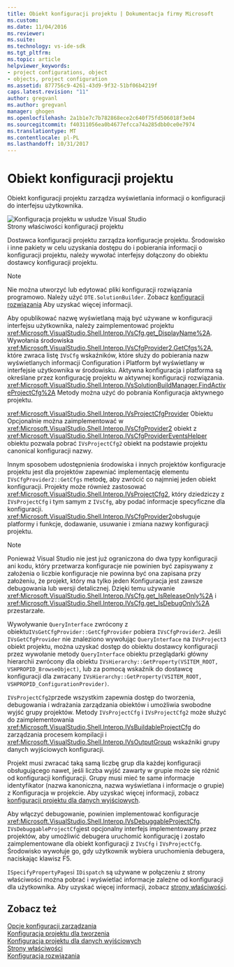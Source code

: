 ```yaml
---
title: Obiekt konfiguracji projektu | Dokumentacja firmy Microsoft
ms.custom: 
ms.date: 11/04/2016
ms.reviewer: 
ms.suite: 
ms.technology: vs-ide-sdk
ms.tgt_pltfrm: 
ms.topic: article
helpviewer_keywords:
- project configurations, object
- objects, project configuration
ms.assetid: 877756c9-4261-43d9-9f32-51bf06b4219f
caps.latest.revision: "11"
author: gregvanl
ms.author: gregvanl
manager: ghogen
ms.openlocfilehash: 2a1b1e7c7b782868ece2c640f75fd506018f3e04
ms.sourcegitcommit: f40311056ea0b4677efcca74a285dbb0ce0e7974
ms.translationtype: MT
ms.contentlocale: pl-PL
ms.lasthandoff: 10/31/2017
---
```

# <a name="project-configuration-object"></a>Obiekt konfiguracji projektu
Obiekt konfiguracji projektu zarządza wyświetlania informacji o konfiguracji do interfejsu użytkownika.  
  
 ![Konfiguracja projektu w usłudze Visual Studio](../../extensibility/internals/media/vsprojectcfg.gif "vsProjectCfg")  
Strony właściwości konfiguracji projektu  
  
 Dostawca konfiguracji projektu zarządza konfiguracje projektu. Środowisko i inne pakiety w celu uzyskania dostępu do i pobierania informacji o konfiguracji projektu, należy wywołać interfejsy dołączony do obiektu dostawcy konfiguracji projektu.  
  
> [!NOTE]
>  Nie można utworzyć lub edytować pliki konfiguracji rozwiązania programowo. Należy użyć `DTE.SolutionBuilder`. Zobacz [konfiguracji rozwiązania](../../extensibility/internals/solution-configuration.md) Aby uzyskać więcej informacji.  
  
 Aby opublikować nazwę wyświetlaną mają być używane w konfiguracji interfejsu użytkownika, należy zaimplementować projektu <xref:Microsoft.VisualStudio.Shell.Interop.IVsCfg.get_DisplayName%2A>. Wywołania środowiska <xref:Microsoft.VisualStudio.Shell.Interop.IVsCfgProvider2.GetCfgs%2A>, które zwraca listę `IVsCfg` wskaźników, które służy do pobierania nazw wyświetlanych informacji Configuration i Platform był wyświetlany w interfejsie użytkownika w środowisku. Aktywna konfiguracja i platforma są określane przez konfigurację projektu w aktywnej konfiguracji rozwiązania. <xref:Microsoft.VisualStudio.Shell.Interop.IVsSolutionBuildManager.FindActiveProjectCfg%2A> Metody można użyć do pobrania Konfiguracja aktywnego projektu.  
  
 <xref:Microsoft.VisualStudio.Shell.Interop.IVsProjectCfgProvider> Obiektu Opcjonalnie można zaimplementować w <xref:Microsoft.VisualStudio.Shell.Interop.IVsCfgProvider2> obiekt z <xref:Microsoft.VisualStudio.Shell.Interop.IVsCfgProviderEventsHelper> obiektu pozwala pobrać `IVsProjectCfg2` obiekt na podstawie projektu canonical konfiguracji nazwy.  
  
 Innym sposobem udostępnienia środowiska i innych projektów konfiguracje projektu jest dla projektów zapewniać implementację elementu `IVsCfgProvider2::GetCfgs` metodę, aby zwrócić co najmniej jeden obiekt konfiguracji. Projekty może również zastosować <xref:Microsoft.VisualStudio.Shell.Interop.IVsProjectCfg2>, który dziedziczy z `IVsProjectCfg` i tym samym z `IVsCfg`, aby podać informacje specyficzne dla konfiguracji. <xref:Microsoft.VisualStudio.Shell.Interop.IVsCfgProvider2>obsługuje platformy i funkcje, dodawanie, usuwanie i zmiana nazwy konfiguracji projektu.  
  
> [!NOTE]
>  Ponieważ Visual Studio nie jest już ograniczona do dwa typy konfiguracji ani kodu, który przetwarza konfiguracje nie powinien być zapisywany z założenia o liczbie konfiguracje nie powinna być ona zapisana przy założeniu, że projekt, który ma tylko jeden Konfiguracja jest zawsze debugowania lub wersji detalicznej. Dzięki temu używanie <xref:Microsoft.VisualStudio.Shell.Interop.IVsCfg.get_IsReleaseOnly%2A> i <xref:Microsoft.VisualStudio.Shell.Interop.IVsCfg.get_IsDebugOnly%2A> przestarzałe.  
  
 Wywoływanie `QueryInterface` zwrócony z obiektu`IVsGetCfgProvider::GetCfgProvider` pobiera `IVsCfgProvider2`. Jeśli `IVsGetCfgProvider` nie znaleziono wywołując `QueryInterface` na `IVsProject3` obiekt projektu, można uzyskać dostęp do obiektu dostawcy konfiguracji przez wywołanie metody `QueryInterface` obiektu przeglądarki główny hierarchii zwrócony dla obiektu `IVsHierarchy::GetProperty(VSITEM_ROOT, VSHPROPID_BrowseObject)`, lub za pomocą wskaźnik do dostawcę konfiguracji dla zwracany `IVsHierarchy::GetProperty(VSITEM_ROOT, VSHPROPID_ConfigurationProvider)`.  
  
 `IVsProjectCfg2`przede wszystkim zapewnia dostęp do tworzenia, debugowania i wdrażania zarządzania obiektów i umożliwia swobodne wyjść grupy projektów. Metody `IVsProjectCfg` i `IVsProjectCfg2` może służyć do zaimplementowania <xref:Microsoft.VisualStudio.Shell.Interop.IVsBuildableProjectCfg> do zarządzania procesem kompilacji i <xref:Microsoft.VisualStudio.Shell.Interop.IVsOutputGroup> wskaźniki grupy danych wyjściowych konfiguracji.  
  
 Projekt musi zwracać taką samą liczbę grup dla każdej konfiguracji obsługującego nawet, jeśli liczba wyjść zawarty w grupie może się różnić od konfiguracji konfiguracji. Grupy musi mieć te same informacje identyfikator (nazwa kanoniczna, nazwa wyświetlana i informacje o grupie) z Konfiguracja w projekcie. Aby uzyskać więcej informacji, zobacz [konfiguracji projektu dla danych wyjściowych](../../extensibility/internals/project-configuration-for-output.md).  
  
 Aby włączyć debugowanie, powinien implementować konfiguracje <xref:Microsoft.VisualStudio.Shell.Interop.IVsDebuggableProjectCfg>. `IVsDebuggableProjectCfg`jest opcjonalny interfejs implementowany przez projektów, aby umożliwić debugera uruchomić konfigurację i zostało zaimplementowane dla obiekt konfiguracji z `IVsCfg` i `IVsProjectCfg`. Środowisko wywołuje go, gdy użytkownik wybiera uruchomienia debugera, naciskając klawisz F5.  
  
 `ISpecifyPropertyPages`i `IDispatch` są używane w połączeniu z strony właściwości można pobrać i wyświetlać informacje zależne od konfiguracji dla użytkownika. Aby uzyskać więcej informacji, zobacz [strony właściwości](../../extensibility/internals/property-pages.md).  
  
## <a name="see-also"></a>Zobacz też  
 [Opcje konfiguracji zarządzania](../../extensibility/internals/managing-configuration-options.md)   
 [Konfiguracja projektu dla tworzenia](../../extensibility/internals/project-configuration-for-building.md)   
 [Konfiguracja projektu dla danych wyjściowych](../../extensibility/internals/project-configuration-for-output.md)   
 [Strony właściwości](../../extensibility/internals/property-pages.md)   
 [Konfiguracja rozwiązania](../../extensibility/internals/solution-configuration.md)